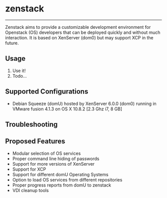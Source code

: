 <h1>zenstack</h1>
<hr/>
Zenstack aims to provide a customizable development environment for Openstack (OS) developers that can be deployed quickly and without much interaction. It is based on XenServer (dom0) but may support XCP in the future.

<h2>Usage</h2>
<ol>
  <li>Use it!</li>
  <li>Todo...</li>
</ol>

<h2>Supported Configurations</h2>
<ul>
  <li>Debian Squeeze (domU) hosted by XenServer 6.0.0 (dom0) running in VMware fusion 4.1.3 on OS X 10.8.2 [2.3 Ghz i7, 8 GB]</li>
</ul>

<h2>Troubleshooting</h2>

<h2>Proposed Features</h2>
<ul>
  <li>Modular selection of OS services</li>
  <li>Proper command line hiding of passwords</li>
  <li>Support for more versions of XenServer</li>
  <li>Support for XCP</li>
  <li>Support for different domU Operating Systems</li>
  <li>Option to load OS services from different repositories</li>
  <li>Proper progress reports from domU to zenstack</li>
  <li>VDI cleanup tools</li>
</ul>
